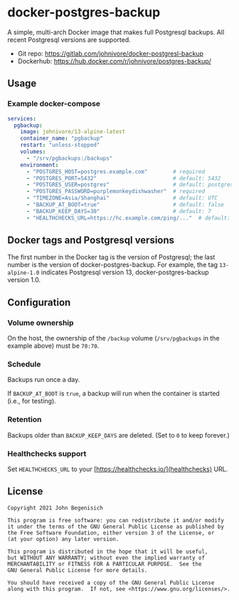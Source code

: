 # docker-postgres-backup

A simple, multi-arch Docker image that makes full Postgresql backups.  All recent Postgresql versions are supported.

* Git repo: <https://gitlab.com/johnivore/docker-postgresl-backup>
* Dockerhub: <https://hub.docker.com/r/johnivore/postgres-backup/>


## Usage

### Example docker-compose

```yaml
services:
  pgbackup:
    image: johnivore/13-alpine-latest
    container_name: "pgbackup"
    restart: "unless-stopped"
    volumes:
      - "/srv/pgbackups:/backups"
    environment:
      - "POSTGRES_HOST=postgres.example.com"        # required
      - "POSTGRES_PORT=5432"                        # default: 5432
      - "POSTGRES_USER=postgres"                    # default: postgres
      - "POSTGRES_PASSWORD=purplemonkeydishwasher"  # required
      - "TIMEZONE=Asia/Shanghai"                    # default: UTC
      - "BACKUP_AT_BOOT=true"                       # default: false
      - "BACKUP_KEEP_DAYS=30"                       # default: 7
      - "HEALTHCHECKS_URL=https://hc.example.com/ping/..."  # default: empty
```


## Docker tags and Postgresql versions

The first number in the Docker tag is the version of Postgresql; the last number is the version of docker-postgres-backup.  For example, the tag `13-alpine-1.0` indicates Postgresql version 13, docker-postgres-backup version 1.0.


## Configuration

### Volume ownership

On the host, the ownership of the `/backup` volume (`/srv/pgbackups` in the example above) must be `70:70`.

### Schedule

Backups run once a day.

If `BACKUP_AT_BOOT` is `true`, a backup will run when the container is started (i.e., for testing).

### Retention

Backups older than `BACKUP_KEEP_DAYS` are deleted.  (Set to `0` to keep forever.)

### Healthchecks support

Set `HEALTHCHECKS_URL` to your [https://healthchecks.io/](healthchecks) URL.


## License

```
Copyright 2021 John Begenisich

This program is free software: you can redistribute it and/or modify
it under the terms of the GNU General Public License as published by
the Free Software Foundation, either version 3 of the License, or
(at your option) any later version.

This program is distributed in the hope that it will be useful,
but WITHOUT ANY WARRANTY; without even the implied warranty of
MERCHANTABILITY or FITNESS FOR A PARTICULAR PURPOSE.  See the
GNU General Public License for more details.

You should have received a copy of the GNU General Public License
along with this program.  If not, see <https://www.gnu.org/licenses/>.
```

